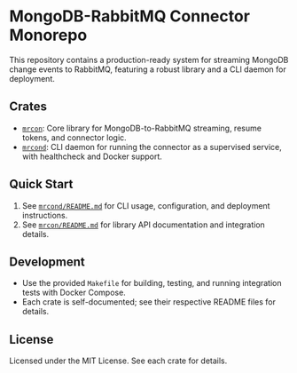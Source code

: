 # MongoDB-RabbitMQ Connector Monorepo

This repository contains a production-ready system for streaming MongoDB change events to RabbitMQ, featuring a robust library and a CLI daemon for deployment.

## Crates

- [`mrcon`](./mrcon/README.md): Core library for MongoDB-to-RabbitMQ streaming, resume tokens, and connector logic.
- [`mrcond`](./mrcond/README.md): CLI daemon for running the connector as a supervised service, with healthcheck and Docker support.

## Quick Start

1. See [`mrcond/README.md`](./mrcond/README.md) for CLI usage, configuration, and deployment instructions.
2. See [`mrcon/README.md`](./mrcon/README.md) for library API documentation and integration details.

## Development

- Use the provided `Makefile` for building, testing, and running integration tests with Docker Compose.
- Each crate is self-documented; see their respective README files for details.

## License

Licensed under the MIT License. See each crate for details.
